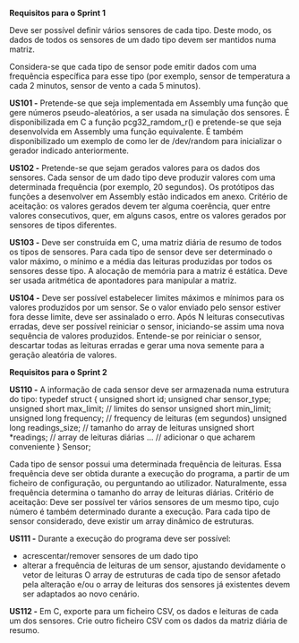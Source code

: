 **Requisitos para o Sprint 1**

Deve ser possível definir vários sensores de cada tipo. Deste modo, os dados de todos os sensores
de um dado tipo devem ser mantidos numa matriz.

Considera-se que cada tipo de sensor pode emitir dados com uma frequência específica para esse
tipo (por exemplo, sensor de temperatura a cada 2 minutos, sensor de vento a cada 5 minutos).   

**US101 -** Pretende-se que seja implementada em Assembly uma função que gere números
pseudo-aleatórios, a ser usada na simulação dos sensores. É disponibilizada em C a função
pcg32_ramdom_r() e pretende-se que seja desenvolvida em Assembly uma função equivalente. É
também disponibilizado um exemplo de como ler de /dev/random para inicializar o gerador
indicado anteriormente.

**US102 -** Pretende-se que sejam gerados valores para os dados dos sensores. Cada sensor de um
dado tipo deve produzir valores com uma determinada frequência (por exemplo, 20 segundos). Os
protótipos das funções a desenvolver em Assembly estão indicados em anexo.
Critério de aceitação: os valores gerados devem ter alguma coerência, quer entre valores
consecutivos, quer, em alguns casos, entre os valores gerados por sensores de tipos diferentes.

**US103 -** Deve ser construída em C, uma matriz diária de resumo de todos os tipos de sensores. Para
cada tipo de sensor deve ser determinado o valor máximo, o mínimo e a média das leituras
produzidas por todos os sensores desse tipo. A alocação de memória para a matriz é estática. Deve
ser usada aritmética de apontadores para manipular a matriz.

**US104 -** Deve ser possível estabelecer limites máximos e mínimos para os valores produzidos por
um sensor. Se o valor enviado pelo sensor estiver fora desse limite, deve ser assinalado o erro. Após
N leituras consecutivas erradas, deve ser possível reiniciar o sensor, iniciando-se assim uma nova
sequência de valores produzidos. Entende-se por reiniciar o sensor, descartar todas as leituras
erradas e gerar uma nova semente para a geração aleatória de valores.

**Requisitos para o Sprint 2**

**US110 -** A informação de cada sensor deve ser armazenada numa estrutura do tipo:
typedef struct {
    unsigned short id;
    unsigned char sensor_type;
    unsigned short max_limit; // limites do sensor
    unsigned short min_limit;
    unsigned long frequency; // frequency de leituras (em segundos)
    unsigned long readings_size; // tamanho do array de leituras
    unsigned short *readings; // array de leituras diárias
    ... // adicionar o que acharem conveniente
 } Sensor;

Cada tipo de sensor possui uma determinada frequência de leituras. Essa frequência deve ser obtida
durante a execução do programa, a partir de um ficheiro de configuração, ou perguntando ao
utilizador. Naturalmente, essa frequência determina o tamanho do array de leituras diárias.
Critério de aceitação: Deve ser possível ter vários sensores de um mesmo tipo, cujo número é
também determinado durante a execução. Para cada tipo de sensor considerado, deve existir um
array dinâmico de estruturas.

**US111 -** Durante a execução do programa deve ser possível:
- acrescentar/remover sensores de um dado tipo
- alterar a frequência de leituras de um sensor, ajustando devidamente o vetor de leituras
O array de estruturas de cada tipo de sensor afetado pela alteração e/ou o array de leituras dos
sensores já existentes devem ser adaptados ao novo cenário.

**US112 -** Em C, exporte para um ficheiro CSV, os dados e leituras de cada um dos sensores. Crie
outro ficheiro CSV com os dados da matriz diária de resumo.
